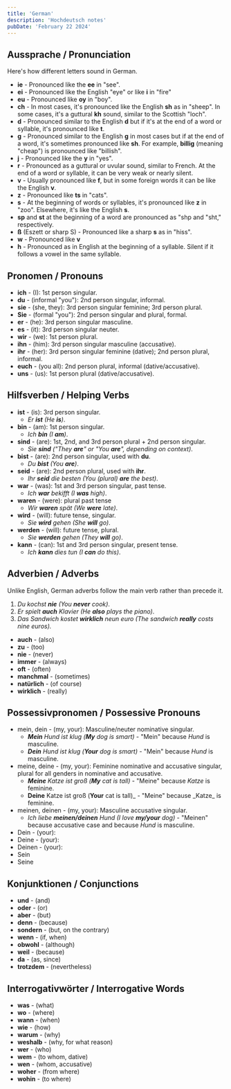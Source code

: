 ```yaml
---
title: 'German'
description: 'Hochdeutsch notes'
pubDate: 'February 22 2024'
---
```


## Aussprache / Pronunciation

Here's how different letters sound in German.

- **ie** - Pronounced like the **ee** in "see".
- **ei** - Pronounced like the English "eye" or like **i** in "fire"
- **eu** - Pronounced like **oy** in "boy".
- **ch** - In most cases, it's pronounced like the English **sh** as in "sheep". In some cases, it's a guttural **kh** sound, similar to the Scottish "loch".
- **d** - Pronounced similar to the English **d** but if it's at the end of a word or syllable, it's pronounced like **t**.
- **g** - Pronounced similar to the English **g** in most cases but if at the end of a word, it's sometimes pronounced like **sh**. For example, **billig** (meaning "cheap") is pronounced like "billish".
- **j** - Pronounced like the **y** in "yes".
- **r** - Pronounced as a guttural or uvular sound, similar to French. At the end of a word or syllable, it can be very weak or nearly silent.
- **v** - Usually pronounced like **f**, but in some foreign words it can be like the English **v**.
- **z** - Pronounced like **ts** in "cats".
- **s** - At the beginning of words or syllables, it's pronounced like **z** in "zoo". Elsewhere, it's like the English **s**.
- **sp** and **st** at the beginning of a word are pronounced as "shp and "sht," respectively.
- **ß** (Eszett or sharp S) - Pronounced like a sharp **s** as in "hiss".
- **w** - Pronounced like **v**
- **h** - Pronounced as in English at the beginning of a syllable. Silent if it follows a vowel in the same syllable.

## Pronomen / Pronouns

- **ich** - (I): 1st person singular.
- **du** - (informal "you"): 2nd person singular, informal.
- **sie** - (she, they): 3rd person singular feminine; 3rd person plural.
- **Sie** - (formal "you"): 2nd person singular and plural, formal.
- **er** - (he): 3rd person singular masculine.
- **es** - (it): 3rd person singular neuter.
- **wir** - (we): 1st person plural.
- **ihn** - (him): 3rd person singular masculine (accusative).
- **ihr** - (her): 3rd person singular feminine (dative); 2nd person plural, informal.
- **euch** - (you all): 2nd person plural, informal (dative/accusative).
- **uns** - (us): 1st person plural (dative/accusative).

## Hilfsverben / Helping Verbs

- **ist** - (is): 3rd person singular.
  - _Er **ist** (He **is**)_.
- **bin** - (am): 1st person singular.
  - _Ich **bin** (I **am**)_.
- **sind** - (are): 1st, 2nd, and 3rd person plural + 2nd person singular.
  - _Sie **sind** ("They **are**" or "You **are**", depending on context)_.
- **bist** - (are): 2nd person singular, used with **du**.
  - _Du **bist** (You **are**)_.
- **seid** - (are): 2nd person plural, used with **ihr**.
  - _Ihr **seid** die besten (You (plural) **are** the best)_.
- **war** - (was): 1st and 3rd person singular, past tense.
  - _Ich **war** bekifft (I **was** high)_.
- **waren** - (were): plural past tense
  - _Wir **waren** spät (We **were** late)_.
- **wird** - (will): future tense, singular.
  - _Sie **wird** gehen (She **will** go)_.
- **werden** - (will): future tense, plural.
  - _Sie **werden** gehen (They **will** go)_.
- **kann** - (can): 1st and 3rd person singular, present tense.
  - _Ich **kann** dies tun (I **can** do this)_.

## Adverbien / Adverbs

Unlike English, German adverbs follow the main verb rather than precede it.

1. _Du kochst **nie** (You **never** cook)_.
2. _Er spielt **auch** Klavier (He **also** plays the piano)_.
3. _Das Sandwich kostet **wirklich** neun euro (The sandwich **really** costs nine euros)._

- **auch** - (also)
- **zu** - (too)
- **nie** - (never)
- **immer** - (always)
- **oft** - (often)
- **manchmal** - (sometimes)
- **natürlich** - (of course)
- **wirklich** - (really)

## Possessivpronomen / Possessive Pronouns

- mein, dein - (my, your): Masculine/neuter nominative singular.
  - _**Mein** Hund ist klug (**My** dog is smart)_ - "Mein" because _Hund_ is masculine.
  - _**Dein** Hund ist klug (**Your** dog is smart)_ - "Mein" because _Hund_ is masculine.
- meine, deine - (my, your): Feminine nominative and accusative singular, plural for all genders in nominative and accusative.
  - _**Meine** Katze ist groß (**My** cat is tall)_ - "Meine" because _Katze_ is feminine.
  - **Deine** Katze ist groß (**Your** cat is tall)_ - "Meine" because \_Katze_ is feminine.
- meinen, deinen - (my, your): Masculine accusative singular.
  - _Ich liebe **meinen/deinen** Hund (I love **my/your** dog)_ - "Meinen" because accusative case and because _Hund_ is masculine.
- Dein - (your):
- Deine - (your):
- Deinen - (your):
- Sein
- Seine

## Konjunktionen / Conjunctions

- **und** - (and)
- **oder** - (or)
- **aber** - (but)
- **denn** - (because)
- **sondern** - (but, on the contrary)
- **wenn** - (if, when)
- **obwohl** - (although)
- **weil** - (because)
- **da** - (as, since)
- **trotzdem** - (nevertheless)

## Interrogativwörter / Interrogative Words

- **was** - (what)
- **wo** - (where)
- **wann** - (when)
- **wie** - (how)
- **warum** - (why)
- **weshalb** - (why, for what reason)
- **wer** - (who)
- **wem** - (to whom, dative)
- **wen** - (whom, accusative)
- **woher** - (from where)
- **wohin** - (to where)
